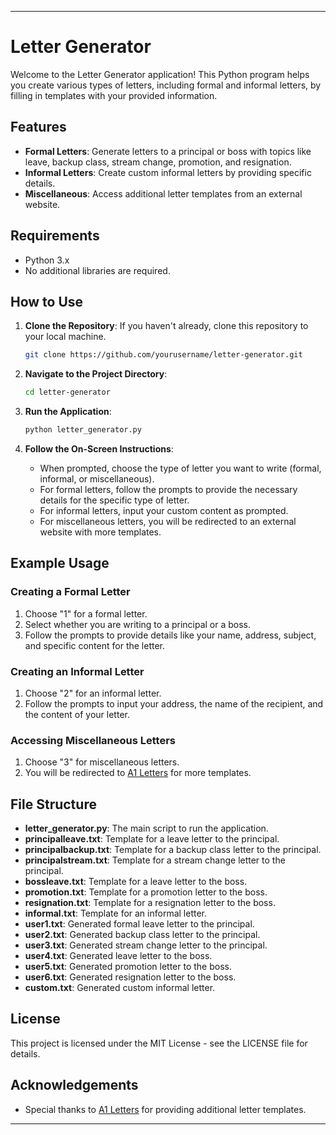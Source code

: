 
---

# Letter Generator

Welcome to the Letter Generator application! This Python program helps you create various types of letters, including formal and informal letters, by filling in templates with your provided information.

## Features

- **Formal Letters**: Generate letters to a principal or boss with topics like leave, backup class, stream change, promotion, and resignation.
- **Informal Letters**: Create custom informal letters by providing specific details.
- **Miscellaneous**: Access additional letter templates from an external website.

## Requirements

- Python 3.x
- No additional libraries are required.

## How to Use

1. **Clone the Repository**: If you haven't already, clone this repository to your local machine.
   ```sh
   git clone https://github.com/yourusername/letter-generator.git
   ```

2. **Navigate to the Project Directory**:
   ```sh
   cd letter-generator
   ```

3. **Run the Application**:
   ```sh
   python letter_generator.py
   ```

4. **Follow the On-Screen Instructions**:
   - When prompted, choose the type of letter you want to write (formal, informal, or miscellaneous).
   - For formal letters, follow the prompts to provide the necessary details for the specific type of letter.
   - For informal letters, input your custom content as prompted.
   - For miscellaneous letters, you will be redirected to an external website with more templates.

## Example Usage

### Creating a Formal Letter

1. Choose "1" for a formal letter.
2. Select whether you are writing to a principal or a boss.
3. Follow the prompts to provide details like your name, address, subject, and specific content for the letter.

### Creating an Informal Letter

1. Choose "2" for an informal letter.
2. Follow the prompts to input your address, the name of the recipient, and the content of your letter.

### Accessing Miscellaneous Letters

1. Choose "3" for miscellaneous letters.
2. You will be redirected to [A1 Letters](https://www.a1letters.com/) for more templates.

## File Structure

- **letter_generator.py**: The main script to run the application.
- **principalleave.txt**: Template for a leave letter to the principal.
- **principalbackup.txt**: Template for a backup class letter to the principal.
- **principalstream.txt**: Template for a stream change letter to the principal.
- **bossleave.txt**: Template for a leave letter to the boss.
- **promotion.txt**: Template for a promotion letter to the boss.
- **resignation.txt**: Template for a resignation letter to the boss.
- **informal.txt**: Template for an informal letter.
- **user1.txt**: Generated formal leave letter to the principal.
- **user2.txt**: Generated backup class letter to the principal.
- **user3.txt**: Generated stream change letter to the principal.
- **user4.txt**: Generated leave letter to the boss.
- **user5.txt**: Generated promotion letter to the boss.
- **user6.txt**: Generated resignation letter to the boss.
- **custom.txt**: Generated custom informal letter.

## License

This project is licensed under the MIT License - see the LICENSE file for details.

## Acknowledgements

- Special thanks to [A1 Letters](https://www.a1letters.com/) for providing additional letter templates.

---
